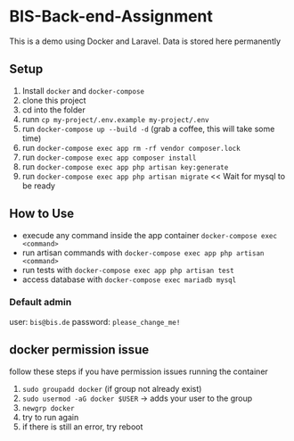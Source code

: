 # BIS-Back-end-Assignment

This is a demo using Docker and Laravel. Data is stored here permanently

## Setup

1. Install `docker` and `docker-compose`
2. clone this project
3. cd into the folder
4. runn `cp my-project/.env.example my-project/.env`
5. run `docker-compose up --build -d` (grab a coffee, this will take some time)
6. run `docker-compose exec app rm -rf vendor composer.lock`
7. run `docker-compose exec app composer install`
8. run `docker-compose exec app php artisan key:generate`
9. run `docker-compose exec app php artisan migrate` << Wait for mysql to be ready

## How to Use

- execude any command inside the app container `docker-compose exec <command>`
- run artisan commands with `docker-compose exec app php artisan <command>`
- run tests with `docker-compose exec app php artisan test`
- access database with `docker-compose exec mariadb mysql`

### Default admin
user: `bis@bis.de`
password: `please_change_me!`

## docker permission issue

follow these steps if you have permission issues running the container

1. `sudo groupadd docker` (if group not already exist)
2. `sudo usermod -aG docker $USER` -> adds your user to the group
3. `newgrp docker`
4. try to run again
5. if there is still an error, try reboot
